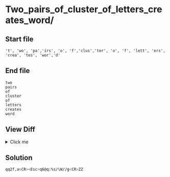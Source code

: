 # Two_pairs_of_cluster_of_letters_creates_word/
## Start file
```
't', 'wo', 'pa','irs', 'o', 'f','clus','ter', 'o', 'f', 'lett', 'ers', 'crea', 'tes', 'wor','d'
```
## End file
```
two
pairs
of
cluster
of
letters
creates
word
```
## View Diff
<details><summary>Click me</summary>

```
1c1,8
< 't', 'wo', 'pa','irs', 'o', 'f','clus','ter', 'o', 'f', 'lett', 'ers', 'crea', 'tes', 'wor','d'
---
> two
> pairs
> of
> cluster
> of
> letters
> creates
> word
```
</details>

## Solution
```sh
qq2f,a<CR><Esc>q6@q:%s/\W//g<CR>ZZ
```
